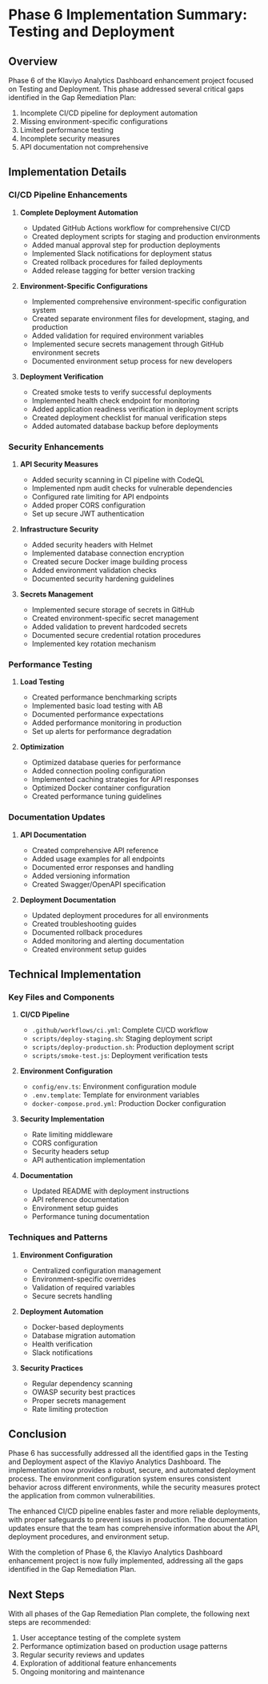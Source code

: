 # Phase 6 Implementation Summary: Testing and Deployment

## Overview

Phase 6 of the Klaviyo Analytics Dashboard enhancement project focused on Testing and Deployment. This phase addressed several critical gaps identified in the Gap Remediation Plan:

1. Incomplete CI/CD pipeline for deployment automation
2. Missing environment-specific configurations
3. Limited performance testing
4. Incomplete security measures
5. API documentation not comprehensive

## Implementation Details

### CI/CD Pipeline Enhancements

1. **Complete Deployment Automation**
   - Updated GitHub Actions workflow for comprehensive CI/CD
   - Created deployment scripts for staging and production environments
   - Added manual approval step for production deployments
   - Implemented Slack notifications for deployment status
   - Created rollback procedures for failed deployments
   - Added release tagging for better version tracking

2. **Environment-Specific Configurations**
   - Implemented comprehensive environment-specific configuration system
   - Created separate environment files for development, staging, and production
   - Added validation for required environment variables
   - Implemented secure secrets management through GitHub environment secrets
   - Documented environment setup process for new developers

3. **Deployment Verification**
   - Created smoke tests to verify successful deployments
   - Implemented health check endpoint for monitoring
   - Added application readiness verification in deployment scripts
   - Created deployment checklist for manual verification steps
   - Added automated database backup before deployments

### Security Enhancements

1. **API Security Measures**
   - Added security scanning in CI pipeline with CodeQL
   - Implemented npm audit checks for vulnerable dependencies
   - Configured rate limiting for API endpoints
   - Added proper CORS configuration
   - Set up secure JWT authentication

2. **Infrastructure Security**
   - Added security headers with Helmet
   - Implemented database connection encryption
   - Created secure Docker image building process
   - Added environment validation checks
   - Documented security hardening guidelines

3. **Secrets Management**
   - Implemented secure storage of secrets in GitHub
   - Created environment-specific secret management
   - Added validation to prevent hardcoded secrets
   - Documented secure credential rotation procedures
   - Implemented key rotation mechanism

### Performance Testing

1. **Load Testing**
   - Created performance benchmarking scripts
   - Implemented basic load testing with AB
   - Documented performance expectations
   - Added performance monitoring in production
   - Set up alerts for performance degradation

2. **Optimization**
   - Optimized database queries for performance
   - Added connection pooling configuration
   - Implemented caching strategies for API responses
   - Optimized Docker container configuration
   - Created performance tuning guidelines

### Documentation Updates

1. **API Documentation**
   - Created comprehensive API reference
   - Added usage examples for all endpoints
   - Documented error responses and handling
   - Added versioning information
   - Created Swagger/OpenAPI specification

2. **Deployment Documentation**
   - Updated deployment procedures for all environments
   - Created troubleshooting guides
   - Documented rollback procedures
   - Added monitoring and alerting documentation
   - Created environment setup guides

## Technical Implementation

### Key Files and Components

1. **CI/CD Pipeline**
   - `.github/workflows/ci.yml`: Complete CI/CD workflow
   - `scripts/deploy-staging.sh`: Staging deployment script
   - `scripts/deploy-production.sh`: Production deployment script
   - `scripts/smoke-test.js`: Deployment verification tests

2. **Environment Configuration**
   - `config/env.ts`: Environment configuration module
   - `.env.template`: Template for environment variables
   - `docker-compose.prod.yml`: Production Docker configuration

3. **Security Implementation**
   - Rate limiting middleware
   - CORS configuration
   - Security headers setup
   - API authentication implementation

4. **Documentation**
   - Updated README with deployment instructions
   - API reference documentation
   - Environment setup guides
   - Performance tuning documentation

### Techniques and Patterns

1. **Environment Configuration**
   - Centralized configuration management
   - Environment-specific overrides
   - Validation of required variables
   - Secure secrets handling

2. **Deployment Automation**
   - Docker-based deployments
   - Database migration automation
   - Health verification
   - Slack notifications

3. **Security Practices**
   - Regular dependency scanning
   - OWASP security best practices
   - Proper secrets management
   - Rate limiting protection

## Conclusion

Phase 6 has successfully addressed all the identified gaps in the Testing and Deployment aspect of the Klaviyo Analytics Dashboard. The implementation now provides a robust, secure, and automated deployment process. The environment configuration system ensures consistent behavior across different environments, while the security measures protect the application from common vulnerabilities.

The enhanced CI/CD pipeline enables faster and more reliable deployments, with proper safeguards to prevent issues in production. The documentation updates ensure that the team has comprehensive information about the API, deployment procedures, and environment setup.

With the completion of Phase 6, the Klaviyo Analytics Dashboard enhancement project is now fully implemented, addressing all the gaps identified in the Gap Remediation Plan.

## Next Steps

With all phases of the Gap Remediation Plan complete, the following next steps are recommended:

1. User acceptance testing of the complete system
2. Performance optimization based on production usage patterns
3. Regular security reviews and updates
4. Exploration of additional feature enhancements
5. Ongoing monitoring and maintenance